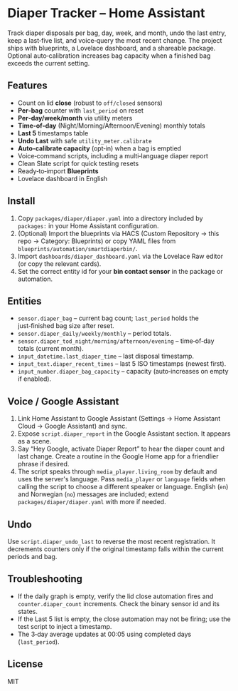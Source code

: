 # Diaper Tracker – Home Assistant

Track diaper disposals per bag, day, week, and month, undo the last entry, keep a last‑five list, and voice‑query the most recent change. The project ships with blueprints, a Lovelace dashboard, and a shareable package. Optional auto‑calibration increases bag capacity when a finished bag exceeds the current setting.

## Features
- Count on lid **close** (robust to `off/closed` sensors)
- **Per‑bag** counter with `last_period` on reset
- **Per‑day/week/month** via utility meters
- **Time‑of‑day** (Night/Morning/Afternoon/Evening) monthly totals
- **Last 5** timestamps table
- **Undo Last** with safe `utility_meter.calibrate`
- **Auto‑calibrate capacity** (opt‑in) when a bag is emptied
- Voice‑command scripts, including a multi‑language diaper report
- Clean Slate script for quick testing resets
- Ready‑to‑import **Blueprints**
- Lovelace dashboard in English

## Install
1. Copy `packages/diaper/diaper.yaml` into a directory included by `packages:` in your Home Assistant configuration.
2. (Optional) Import the blueprints via HACS (Custom Repository → this repo → Category: Blueprints) or copy YAML files from `blueprints/automation/smartdiaperbin/`.
3. Import `dashboards/diaper_dashboard.yaml` via the Lovelace Raw editor (or copy the relevant cards).
4. Set the correct entity id for your **bin contact sensor** in the package or automation.

## Entities
- `sensor.diaper_bag` – current bag count; `last_period` holds the just‑finished bag size after reset.
- `sensor.diaper_daily/weekly/monthly` – period totals.
- `sensor.diaper_tod_night/morning/afternoon/evening` – time‑of‑day totals (current month).
- `input_datetime.last_diaper_time` – last disposal timestamp.
- `input_text.diaper_recent_times` – last 5 ISO timestamps (newest first).
- `input_number.diaper_bag_capacity` – capacity (auto‑increases on empty if enabled).

## Voice / Google Assistant
1. Link Home Assistant to Google Assistant (Settings → Home Assistant Cloud → Google Assistant) and sync.
2. Expose `script.diaper_report` in the Google Assistant section. It appears as a scene.
3. Say “Hey Google, activate Diaper Report” to hear the diaper count and last change. Create a routine in the Google Home app for a friendlier phrase if desired.
4. The script speaks through `media_player.living_room` by default and uses the server's language. Pass `media_player` or `language` fields when calling the script to choose a different speaker or language. English (`en`) and Norwegian (`no`) messages are included; extend `packages/diaper/diaper.yaml` with more if needed.

## Undo
Use `script.diaper_undo_last` to reverse the most recent registration. It decrements counters only if the original timestamp falls within the current periods and bag.

## Troubleshooting
- If the daily graph is empty, verify the lid close automation fires and `counter.diaper_count` increments. Check the binary sensor id and its states.
- If the Last 5 list is empty, the close automation may not be firing; use the test script to inject a timestamp.
- The 3‑day average updates at 00:05 using completed days (`last_period`).

## License
MIT

